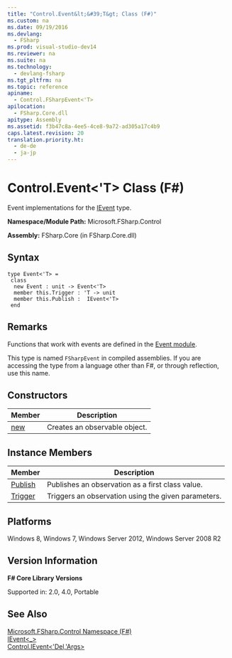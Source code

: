 ```yaml
---
title: "Control.Event&lt;&#39;T&gt; Class (F#)"
ms.custom: na
ms.date: 09/19/2016
ms.devlang: 
  - FSharp
ms.prod: visual-studio-dev14
ms.reviewer: na
ms.suite: na
ms.technology: 
  - devlang-fsharp
ms.tgt_pltfrm: na
ms.topic: reference
apiname: 
  - Control.FSharpEvent<'T>
apilocation: 
  - FSharp.Core.dll
apitype: Assembly
ms.assetid: f3b47c8a-4ee5-4ce8-9a72-ad305a17c4b9
caps.latest.revision: 20
translation.priority.ht: 
  - de-de
  - ja-jp
---
```

# Control.Event&lt;&#39;T&gt; Class (F#)
Event implementations for the [IEvent](../vs140/Control.IEvent--T--Type-Abbreviation--F#-.md) type.  
  
 **Namespace/Module Path:** Microsoft.FSharp.Control  
  
 **Assembly:** FSharp.Core (in FSharp.Core.dll)  
  
## Syntax  
  
```  
type Event<'T> =  
 class  
  new Event : unit -> Event<'T>  
  member this.Trigger : 'T -> unit  
  member this.Publish :  IEvent<'T>  
 end  
```  
  
## Remarks  
 Functions that work with events are defined in the [Event module](../vs140/Control.Event-Module--F#-.md).  
  
 This type is named `FSharpEvent` in compiled assemblies. If you are accessing the type from a language other than F#, or through reflection, use this name.  
  
## Constructors  
  
|Member|Description|  
|------------|-----------------|  
|[new](../vs140/Control.Event--T--Constructor--F#-.md)|Creates an observable object.|  
  
## Instance Members  
  
|Member|Description|  
|------------|-----------------|  
|[Publish](../vs140/Event.Publish--T--Property--F#-.md)|Publishes an observation as a first class value.|  
|[Trigger](../vs140/Event.Trigger--T--Method--F#-.md)|Triggers an observation using the given parameters.|  
  
## Platforms  
 Windows 8, Windows 7, Windows Server 2012, Windows Server 2008 R2  
  
## Version Information  
 **F# Core Library Versions**  
  
 Supported in: 2.0, 4.0, Portable  
  
## See Also  
 [Microsoft.FSharp.Control Namespace (F#)](../vs140/Microsoft.FSharp.Control-Namespace--F#-.md)   
 [IEvent<_>](../vs140/Control.IEvent--T--Type-Abbreviation--F#-.md)   
 [Control.IEvent<'Del,'Args>](../vs140/Control.IEvent--Delegate--Args--Interface--F#-.md)